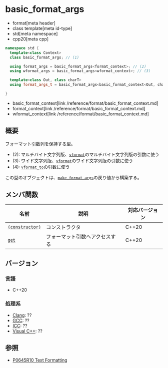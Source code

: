 # basic_format_args
* format[meta header]
* class template[meta id-type]
* std[meta namespace]
* cpp20[meta cpp]

```cpp
namespace std {
  template<class Context>
  class basic_format_args; // (1)

  using format_args = basic_format_args<format_context>; // (2)
  using wformat_args = basic_format_args<wformat_context>; // (3)

  template<class Out, class charT>
  using format_args_t = basic_format_args<basic_format_context<Out, charT>>; // (4)

}
```
* basic_format_context[link /reference/format/basic_format_context.md]
* format_context[link /reference/format/basic_format_context.md]
* wformat_context[link /reference/format/basic_format_context.md]

## 概要
フォーマット引数列を保持する型。

* (2): マルチバイト文字列版、[`vformat`](vformat.md)のマルチバイト文字列版の引数に使う
* (3): ワイド文字列版、[`vformat`](vformat.md)のワイド文字列版の引数に使う
* (4): [`vformat_to`](vformat_to.md)の引数に使う

この型のオブジェクトは、[`make_format_args`](make_format_args.md)の戻り値から構築する。

## メンバ関数

| 名前                                                   | 説明                              | 対応バージョン |
|--------------------------------------------------------|-----------------------------------|----------------|
| [`(constructor)`](basic_format_args/op_constructor.md) | コンストラクタ                    | C++20          |
| [`get`](basic_format_args/get.md)                      | フォーマット引数へアクセスする    | C++20          |

## バージョン
### 言語
- C++20

### 処理系
- [Clang](/implementation.md#clang): ??
- [GCC](/implementation.md#gcc): ??
- [ICC](/implementation.md#icc): ??
- [Visual C++](/implementation.md#visual_cpp): ??

## 参照

* [P0645R10 Text Formatting](http://www.open-std.org/jtc1/sc22/wg21/docs/papers/2019/p0645r10.html)
